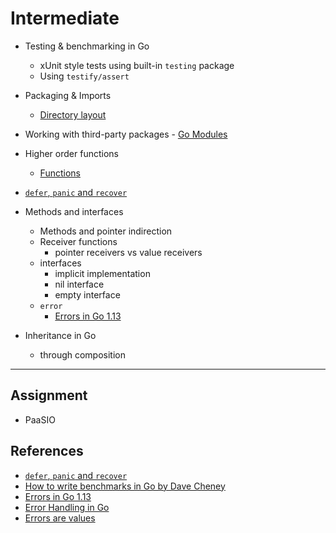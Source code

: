 # Intermediate

- Testing & benchmarking in Go
  - xUnit style tests using built-in `testing` package
  - Using `testify/assert`

- Packaging & Imports
  - [Directory layout](https://github.com/golang-standards/project-layout)

- Working with third-party packages - [Go Modules](https://github.com/golang/go/wiki/Modules)

- Higher order functions
  - [Functions](https://golang.org/doc/codewalk/functions/)

- [`defer`, `panic` and `recover`](https://blog.golang.org/defer-panic-and-recover)

- Methods and interfaces
  - Methods and pointer indirection
  - Receiver functions
    - pointer receivers vs value receivers
  - interfaces
    - implicit implementation
    - nil interface
    - empty interface
  - `error`
    - [Errors in Go 1.13](https://blog.golang.org/go1.13-errors)

- Inheritance in Go
  - through composition

---

## Assignment

- PaaSIO

## References

- [`defer`, `panic` and `recover`](https://blog.golang.org/defer-panic-and-recover)
- [How to write benchmarks in Go by Dave Cheney](https://dave.cheney.net/2013/06/30/how-to-write-benchmarks-in-go)
- [Errors in Go 1.13](https://blog.golang.org/go1.13-errors)
- [Error Handling in Go](https://dave.cheney.net/tag/error-handling)
- [Errors are values](https://blog.golang.org/errors-are-values)

